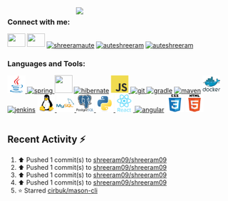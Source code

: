 <img align="right" src="#" width="350" >

<!--<a href="https://twitter.com/shreeram_09"><img src="https://img.shields.io/badge/Twitter-1DA1F2.svg?style=for-the-badge&logo=Twitter&logoColor=white" height="20"></a> -->


<h3 align="left">Connect with me:</h3>
<p align="left">
<a href="mailto:spaute@outlook.com"><img src="https://cdn-dynmedia-1.microsoft.com/is/image/microsoftcorp/Blade002_Area%20heading_Get%20more%20with%20Outlook_247x139_2X?resMode=sharp2&op_usm=1.5,0.65,15,0&wid=247&hei=139&qlt=85" height="30" width="40"></a>
<a href="https://linkedin.com/in/shreeram-aute"><img src="https://static.licdn.com/aero-v1/sc/h/dkgve44sisif1wgwp8ozaxu1x" height="30" width="40"></a>
<a href="https://stackoverflow.com/users/shreeramaute" target="blank"><img align="center" src="https://raw.githubusercontent.com/rahuldkjain/github-profile-readme-generator/master/src/images/icons/Social/stack-overflow.svg" alt="shreeramaute" height="30"></a>
<a href="https://www.hackerrank.com/auteshreeram" target="blank"><img align="center" src="https://raw.githubusercontent.com/rahuldkjain/github-profile-readme-generator/master/src/images/icons/Social/hackerrank.svg" alt="auteshreeram" height="30" width="40" ></a>
<a href="https://leetcode.com/shreeramaute/" target="blank"><img align="center" src="https://assets.leetcode.com/users/leetcode/avatar_1568224780.png" alt="auteshreeram" height="30" width="40"></a>
</p>

<h3 align="left">Languages and Tools:</h3>
<p align="left"> 
<a href="https://www.java.com" target="_blank" rel="noreferrer"> <img src="https://raw.githubusercontent.com/devicons/devicon/master/icons/java/java-original.svg" alt="java" width="40" height="40"/> </a> 
<a href="https://spring.io/" target="_blank" rel="noreferrer"> <img src="https://www.vectorlogo.zone/logos/springio/springio-icon.svg" alt="spring" width="40" height="40"/> </a>
<a href="https://quarkus.io/" target="_blank" rel="noreferrer"><img src="https://quarkus.io/assets/images/brand/quarkus_icon_256px_reverse.png" width="40" height="40"></a>
<a href="https://hibernate.org/" target="_blank" rel="noreferrer"><img src="https://www.vectorlogo.zone/logos/hibernate/hibernate-icon.svg" alt="hibernate" height="40"></a> 
<a href="https://developer.mozilla.org/en-US/docs/Web/JavaScript" target="_blank" rel="noreferrer"> <img src="https://raw.githubusercontent.com/devicons/devicon/master/icons/javascript/javascript-original.svg" alt="javascript" height="40"/>  
<a href="https://git-scm.com/" target="_blank" rel="noreferrer"> <img src="https://www.vectorlogo.zone/logos/git-scm/git-scm-icon.svg" alt="git" height="40"/> </a></a>
<a href="https://gradle.com/"><img src="https://gradle.com/wp-content/uploads/2020/05/gradle-elephant-icon-gradient-primary.svg" alt="gradle" height="30"></a>
  <a href="https://maven.apache.org/"><img src="https://upload.wikimedia.org/wikipedia/commons/5/52/Apache_Maven_logo.svg" alt="maven" height="20"></a>
<a href="https://www.docker.com/" target="_blank" rel="noreferrer"> <img src="https://raw.githubusercontent.com/devicons/devicon/master/icons/docker/docker-original-wordmark.svg" alt="docker" height="40"/> </a>
<a href="https://jenkins.io/"> <img src="https://upload.wikimedia.org/wikipedia/commons/e/e9/Jenkins_logo.svg" alt="jenkins" height="40"></a>
<a href="https://www.linux.org/" target="_blank" rel="noreferrer"> <img src="https://raw.githubusercontent.com/devicons/devicon/master/icons/linux/linux-original.svg" alt="linux" height="40"/> </a> 
<a href="https://www.mysql.com/" target="_blank" rel="noreferrer"> <img src="https://raw.githubusercontent.com/devicons/devicon/master/icons/mysql/mysql-original-wordmark.svg" alt="mysql" height="40"/> </a> 
<a href="https://www.postgresql.org" target="_blank" rel="noreferrer"> <img src="https://raw.githubusercontent.com/devicons/devicon/master/icons/postgresql/postgresql-original-wordmark.svg" alt="postgresql" height="40"/> </a> 
<a href="https://www.python.org" target="_blank" rel="noreferrer"> <img src="https://raw.githubusercontent.com/devicons/devicon/master/icons/python/python-original.svg" alt="python" height="40"/> </a> 
<a href="https://reactjs.org/" target="_blank" rel="noreferrer"> <img src="https://raw.githubusercontent.com/devicons/devicon/master/icons/react/react-original-wordmark.svg" alt="react" height="40"/> </a>
<a href="https://angular.io/"><img src="https://angular.io/assets/images/logos/angular/angular.svg" alt="angular" height="40"></a>
<a href="https://www.w3schools.com/css/" target="_blank" rel="noreferrer"> <img src="https://raw.githubusercontent.com/devicons/devicon/master/icons/css3/css3-original-wordmark.svg" alt="css3" height="40"/></a>
<a href="https://www.w3.org/html/" target="_blank" rel="noreferrer"> <img src="https://raw.githubusercontent.com/devicons/devicon/master/icons/html5/html5-original-wordmark.svg" alt="html5" height="40"/></a>
</p>

<p align="left" style="display:flex;">
<!--<img src="https://github-readme-stats.vercel.app/api/top-langs/?username=shreeram09&layout=compact" height="200"/>
<img src="https://github-readme-stats.vercel.app/api?username=shreeram09&show_icons=true&include_all_commits=true" height="200"/>
<img src="https://github-readme-streak-stats.herokuapp.com/?user=shreeram09" height="200"/>-->
  
<!--![Shreeram's Github activity graph](https://activity-graph.herokuapp.com/graph?username=shreeram09&theme=dracula)-->
</p>

## Recent Activity :zap:
<!--RECENT_ACTIVITY:start-->
1. ⬆️ Pushed 1 commit(s) to [shreeram09/shreeram09](https://github.com/shreeram09/shreeram09)<br>
2. ⬆️ Pushed 1 commit(s) to [shreeram09/shreeram09](https://github.com/shreeram09/shreeram09)<br>
3. ⬆️ Pushed 1 commit(s) to [shreeram09/shreeram09](https://github.com/shreeram09/shreeram09)<br>
4. ⬆️ Pushed 1 commit(s) to [shreeram09/shreeram09](https://github.com/shreeram09/shreeram09)<br>
5. ⭐ Starred [cirbuk/mason-cli](https://github.com/cirbuk/mason-cli)<br>
<!--RECENT_ACTIVITY:end-->

<!--
**shreeram09/shreeram09** is a ✨ _special_ ✨ repository because its `README.md` (this file) appears on your GitHub profile.

Here are some ideas to get you started:

- 🔭 I’m currently working on ...
- 🌱 I’m currently learning ...
- 👯 I’m looking to collaborate on ...
- 🤔 I’m looking for help with ...
- 💬 Ask me about ...
- 📫 How to reach me: ...
- 😄 Pronouns: ...
- ⚡ Fun fact: ...
-->
